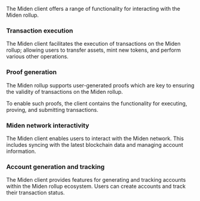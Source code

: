The Miden client offers a range of functionality for interacting with the Miden rollup.

### Transaction execution

The Miden client facilitates the execution of transactions on the Miden rollup; allowing users to transfer assets, mint new tokens, and perform various other operations.

### Proof generation

The Miden rollup supports user-generated proofs which are key to ensuring the validity of transactions on the Miden rollup.

To enable such proofs, the client contains the functionality for executing, proving, and submitting transactions. 

### Miden network interactivity

The Miden client enables users to interact with the Miden network. This includes syncing with the latest blockchain data and managing account information.

### Account generation and tracking

The Miden client provides features for generating and tracking accounts within the Miden rollup ecosystem. Users can create accounts and track their transaction status.

